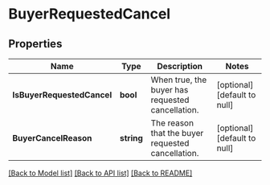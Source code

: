 # BuyerRequestedCancel

## Properties
Name | Type | Description | Notes
------------ | ------------- | ------------- | -------------
**IsBuyerRequestedCancel** | **bool** | When true, the buyer has requested cancellation. | [optional] [default to null]
**BuyerCancelReason** | **string** | The reason that the buyer requested cancellation. | [optional] [default to null]

[[Back to Model list]](../README.md#documentation-for-models) [[Back to API list]](../README.md#documentation-for-api-endpoints) [[Back to README]](../README.md)

